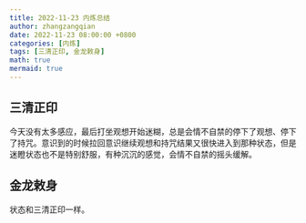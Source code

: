 ```yaml
---
title: 2022-11-23 内炼总结
author: zhangzangqian
date: 2022-11-23 08:00:00 +0800
categories: [内炼]
tags: [三清正印, 金龙敕身]
math: true
mermaid: true
---
```


## 三清正印

今天没有太多感应，最后打坐观想开始迷糊，总是会情不自禁的停下了观想、停下了持咒。意识到的时候拉回意识继续观想和持咒结果又很快进入到那种状态，但是迷瞪状态也不是特别舒服，有种沉沉的感觉，会情不自禁的摇头缓解。

## 金龙敕身

状态和三清正印一样。